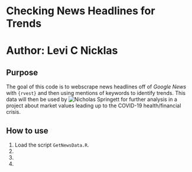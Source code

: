 # Checking News Headlines for Trends
# Author: Levi C Nicklas


## Purpose
The goal of this code is to webscrape news headlines off of *Google News* with `{rvest}` 
and then using mentions of keywords to identify trends. This data will then be used by
![Nicholas Springett]() for further analysis in a project about market values leading
up to the COVID-19 health/financial crisis.

## How to use

1.  Load the script `GetNewsData.R`.
2.  
3.
4.

